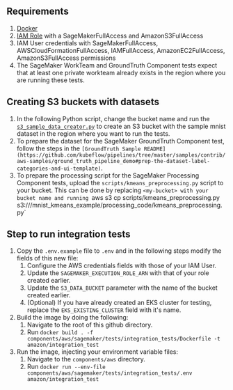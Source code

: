 ## Requirements
1. [Docker](https://www.docker.com/)
1. [IAM Role](https://docs.aws.amazon.com/sagemaker/latest/dg/sagemaker-roles.html) with a SageMakerFullAccess and AmazonS3FullAccess
1. IAM User credentials with SageMakerFullAccess, AWSCloudFormationFullAccess, IAMFullAccess, AmazonEC2FullAccess, AmazonS3FullAccess permissions
2. The SageMaker WorkTeam and GroundTruth Component tests expect that at least one private workteam already exists in the region where you are running these tests. 


## Creating S3 buckets with datasets

1. In the following Python script, change the bucket name and run the [`s3_sample_data_creator.py`](https://github.com/kubeflow/pipelines/tree/master/samples/contrib/aws-samples/mnist-kmeans-sagemaker#the-sample-dataset) to create an S3 bucket with the sample mnist dataset in the region where you want to run the tests.
2. To prepare the dataset for the SageMaker GroundTruth Component test, follow the steps in the `[GroundTruth Sample README](https://github.com/kubeflow/pipelines/tree/master/samples/contrib/aws-samples/ground_truth_pipeline_demo#prep-the-dataset-label-categories-and-ui-template)`.
3. To prepare the processing script for the SageMaker Processing Component tests, upload the `scripts/kmeans_preprocessing.py` script to your bucket. This can be done by replacing `<my-bucket> with your bucket name and running `aws s3 cp scripts/kmeans_preprocessing.py s3://<my-bucket>/mnist_kmeans_example/processing_code/kmeans_preprocessing.py`


## Step to run integration tests
1. Copy the `.env.example` file to `.env` and in the following steps modify the fields of this new file:
    1. Configure the AWS credentials fields with those of your IAM User.
    1. Update the `SAGEMAKER_EXECUTION_ROLE_ARN` with that of your role created earlier.
    1. Update the `S3_DATA_BUCKET` parameter with the name of the bucket created earlier.
    1. (Optional) If you have already created an EKS cluster for testing, replace the `EKS_EXISTING_CLUSTER` field with it's name.
1. Build the image by doing the following:
    1. Navigate to the root of this github directory.
    1. Run `docker build . -f components/aws/sagemaker/tests/integration_tests/Dockerfile -t amazon/integration_test`
1. Run the image, injecting your environment variable files:
    1. Navigate to the `components/aws` directory.
    1. Run `docker run --env-file components/aws/sagemaker/tests/integration_tests/.env amazon/integration_test`